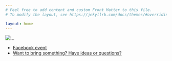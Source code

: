 ```yaml
---
# Feel free to add content and custom Front Matter to this file.
# To modify the layout, see https://jekyllrb.com/docs/themes/#overriding-theme-defaults

layout: home
---
```

<link rel="stylesheet" href="index.css">

<picture>
  <source srcset="img/flyer2025may-FB.png" media="(min-width: 1000px)">
  <img srcset="img/flyer2025may-SQ.png" alt="…">
</picture>

<p></p>

<ul>
<li><a href="">Facebook event</a></li>
<li><a href="">Want to bring something? Have ideas or questions?</a></li>
</ul>